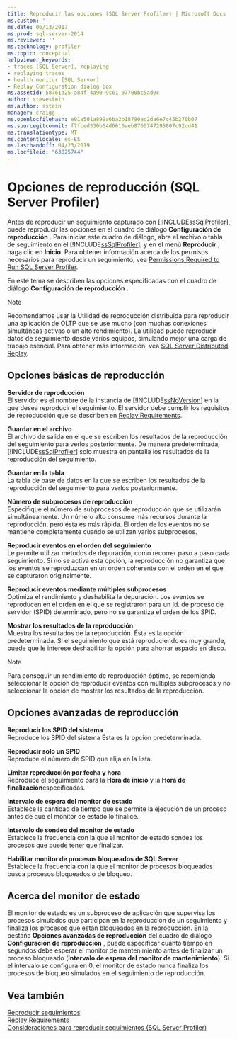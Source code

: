 ```yaml
---
title: Reproducir las opciones (SQL Server Profiler) | Microsoft Docs
ms.custom: ''
ms.date: 06/13/2017
ms.prod: sql-server-2014
ms.reviewer: ''
ms.technology: profiler
ms.topic: conceptual
helpviewer_keywords:
- traces [SQL Server], replaying
- replaying traces
- health monitor [SQL Server]
- Replay Configuration dialog box
ms.assetid: 58761a25-a84f-4a90-9c61-97700bc5ad9c
author: stevestein
ms.author: sstein
manager: craigg
ms.openlocfilehash: e91a501a899a6ba2b18790ac2da6e7c45b270b07
ms.sourcegitcommit: f7fced330b64d6616aeb8766747295807c92dd41
ms.translationtype: MT
ms.contentlocale: es-ES
ms.lasthandoff: 04/23/2019
ms.locfileid: "63025744"
---
```

# <a name="replay-options-sql-server-profiler"></a>Opciones de reproducción (SQL Server Profiler)
  Antes de reproducir un seguimiento capturado con [!INCLUDE[ssSqlProfiler](../../includes/sssqlprofiler-md.md)], puede reproducir las opciones en el cuadro de diálogo **Configuración de reproducción** . Para iniciar este cuadro de diálogo, abra el archivo o tabla de seguimiento en el [!INCLUDE[ssSqlProfiler](../../includes/sssqlprofiler-md.md)], y en el menú **Reproducir** , haga clic en **Inicio**. Para obtener información acerca de los permisos necesarios para reproducir un seguimiento, vea [Permissions Required to Run SQL Server Profiler](sql-server-profiler.md).  
  
 En este tema se describen las opciones especificadas con el cuadro de diálogo **Configuración de reproducción** .  
  
> [!NOTE]  
>  Recomendamos usar la Utilidad de reproducción distribuida para reproducir una aplicación de OLTP que se use mucho (con muchas conexiones simultáneas activas o un alto rendimiento). La utilidad puede reproducir datos de seguimiento desde varios equipos, simulando mejor una carga de trabajo esencial. Para obtener más información, vea [SQL Server Distributed Replay](../distributed-replay/sql-server-distributed-replay.md).  
  
## <a name="basic-replay-options"></a>Opciones básicas de reproducción  
 **Servidor de reproducción**  
 El servidor es el nombre de la instancia de [!INCLUDE[ssNoVersion](../../includes/ssnoversion-md.md)] en la que desea reproducir el seguimiento. El servidor debe cumplir los requisitos de reproducción que se describen en [Replay Requirements](replay-requirements.md).  
  
 **Guardar en el archivo**  
 El archivo de salida en el que se escriben los resultados de la reproducción del seguimiento para verlos posteriormente. De manera predeterminada, [!INCLUDE[ssSqlProfiler](../../includes/sssqlprofiler-md.md)] solo muestra en pantalla los resultados de la reproducción del seguimiento.  
  
 **Guardar en la tabla**  
 La tabla de base de datos en la que se escriben los resultados de la reproducción del seguimiento para verlos posteriormente.  
  
 **Número de subprocesos de reproducción**  
 Especifique el número de subprocesos de reproducción que se utilizarán simultáneamente. Un número alto consume más recursos durante la reproducción, pero ésta es más rápida. El orden de los eventos no se mantiene completamente cuando se utilizan varios subprocesos.  
  
 **Reproducir eventos en el orden del seguimiento**  
 Le permite utilizar métodos de depuración, como recorrer paso a paso cada seguimiento. Si no se activa esta opción, la reproducción no garantiza que los eventos se reproduzcan en un orden coherente con el orden en el que se capturaron originalmente.  
  
 **Reproducir eventos mediante múltiples subprocesos**  
 Optimiza el rendimiento y deshabilita la depuración. Los eventos se reproducen en el orden en el que se registraron para un Id. de proceso de servidor (SPID) determinado, pero no se garantiza el orden de los SPID.  
  
 **Mostrar los resultados de la reproducción**  
 Muestra los resultados de la reproducción. Ésta es la opción predeterminada. Si el seguimiento que está reproduciendo es muy grande, puede que le interese deshabilitar la opción para ahorrar espacio en disco.  
  
> [!NOTE]  
>  Para conseguir un rendimiento de reproducción óptimo, se recomienda seleccionar la opción de reproducir eventos con múltiples subprocesos y no seleccionar la opción de mostrar los resultados de la reproducción.  
  
## <a name="advanced-replay-options"></a>Opciones avanzadas de reproducción  
 **Reproducir los SPID del sistema**  
 Reproduce los SPID del sistema Ésta es la opción predeterminada.  
  
 **Reproducir solo un SPID**  
 Reproduce el número de SPID que elija en la lista.  
  
 **Limitar reproducción por fecha y hora**  
 Reproduce el seguimiento para la **Hora de inicio** y la **Hora de finalización**especificadas.  
  
 **Intervalo de espera del monitor de estado**  
 Establece la cantidad de tiempo que se permite la ejecución de un proceso antes de que el monitor de estado lo finalice.  
  
 **Intervalo de sondeo del monitor de estado**  
 Establece la frecuencia con la que el monitor de estado sondea los procesos que puede tener que finalizar.  
  
 **Habilitar monitor de procesos bloqueados de SQL Server**  
 Establece la frecuencia con la que el monitor de procesos bloqueados busca procesos bloqueados o de bloqueo.  
  
## <a name="about-the-health-monitor"></a>Acerca del monitor de estado  
 El monitor de estado es un subproceso de aplicación que supervisa los procesos simulados que participan en la reproducción de un seguimiento y finaliza los procesos que están bloqueados en la reproducción. En la pestaña **Opciones avanzadas de reproducción** del cuadro de diálogo **Configuración de reproducción** , puede especificar cuánto tiempo en segundos debe esperar el monitor de mantenimiento antes de finalizar un proceso bloqueado (**Intervalo de espera del monitor de mantenimiento**). Si el intervalo se configura en 0, el monitor de estado nunca finaliza los procesos de bloqueo simulados en el seguimiento de reproducción.  
  
## <a name="see-also"></a>Vea también  
 [Reproducir seguimientos](replay-traces.md)   
 [Replay Requirements](replay-requirements.md)   
 [Consideraciones para reproducir seguimientos &#40;SQL Server Profiler&#41;](considerations-for-replaying-traces-sql-server-profiler.md)  
  
  
